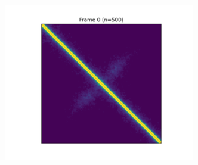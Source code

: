 <p align="center">
  <img src="https://github.com/zzdzr/ForkSimulation/blob/main/img/simulations3.gif" width="600" />
</p>
